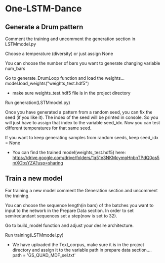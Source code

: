 # One-LSTM-Dance

## Generate a Drum pattern

Comment the training and uncomment the generation section in LSTMmodel.py

Choose a temperature (diversity) or just assign None

You can choose the number of bars you want to generate changing variable num_bars

Go to generate_DrumLoop function and load the weights...  model.load_weights("weights_test.hdf5")
* make sure weights_test.hdf5 file is in the project directory

Run generation(LSTMmodel.py)

Once you have generated a pattern from a random seed, you can fix the seed (if you like it). The index of the seed will be printed in console. So you will just have to assign that index to the variable seed_idx. Now you can test different temperatures for that same seed.

If you want to keep generating samples from random seeds, keep seed_idx = None

* You can find the trained model(weights_test.hdf5) here: https://drive.google.com/drive/folders/1q51e3NKMcympHnbnTPdQ0os5mXObsYZA?usp=sharing 
## Train a new model

For training a new model comment the Generation section and uncomment the training. 

You can choose the sequence length(in bars) of the batches you want to input to the network in the Prepare Data section. In order to set semiredundant sequences set a step(now is set to 32). 

Go to build_model function and adjust your desire architecture.

Run training(LSTMmodel.py)

* We have uploaded the Text_corpus, make sure it is in the project directory and assign it to the variable path in prepare data section....  path = 'GS_QUAD_MDF_sel.txt' 
